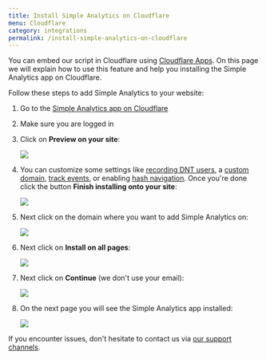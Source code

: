 ```yaml
---
title: Install Simple Analytics on Cloudflare
menu: Cloudflare
category: integrations
permalink: /install-simple-analytics-on-cloudflare
---
```


You can embed our script in Cloudflare using [Cloudflare Apps](https://www.cloudflare.com/apps/simpleanalytics). On this page we will explain how to use this feature and help you installing the Simple Analytics app on Cloudflare.

Follow these steps to add Simple Analytics to your website:

1. Go to the <a href="https://www.cloudflare.com/apps/simpleanalytics" target="_blank">Simple Analytics app on Cloudflare</a>
1. Make sure you are logged in
1. Click on **Preview on your site**:

   ![](/images/cloudflare-01.jpg)

1. You can customize some settings like [recording DNT users](/dnt), a [custom domain](/bypass-ad-blockers), [track events](/events), or enabling [hash navigation](/hash-mode). Once you're done click the button **Finish installing onto your site**:

   ![](/images/cloudflare-02.jpg)

1. Next click on the domain where you want to add Simple Analytics on:

   ![](/images/cloudflare-03.jpg)

1. Next click on **Install on all pages**:

   ![](/images/cloudflare-04.jpg)

1. Next click on **Continue** (we don't use your email):

   ![](/images/cloudflare-05.jpg)

1. On the next page you will see the Simple Analytics app installed:

   ![](/images/cloudflare-06.jpg)

If you encounter issues, don't hesitate to contact us via [our support channels](https://simpleanalytics.com/contact).
